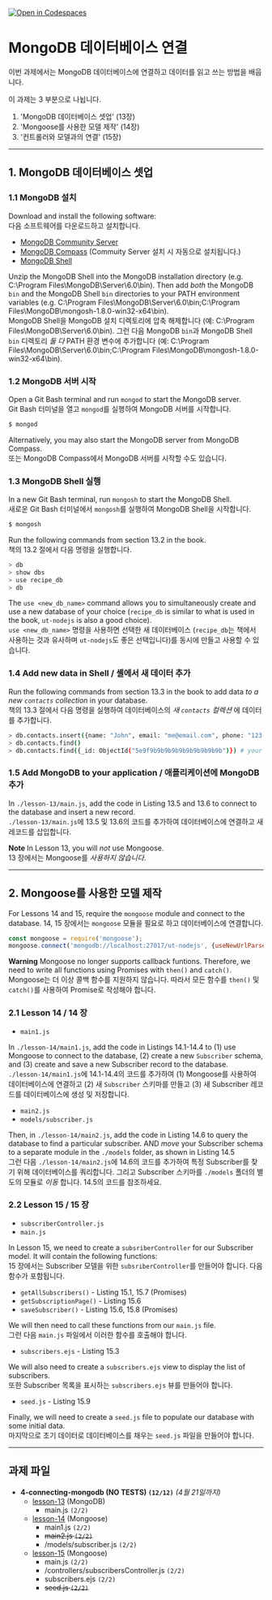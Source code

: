 [![Open in Codespaces](https://classroom.github.com/assets/launch-codespace-7f7980b617ed060a017424585567c406b6ee15c891e84e1186181d67ecf80aa0.svg)](https://classroom.github.com/open-in-codespaces?assignment_repo_id=15006505)
# MongoDB 데이터베이스 연결

이번 과제에서는 MongoDB 데이터베이스에 연결하고 데이터를 읽고 쓰는 방법을 배웁니다.

이 과제는 3 부분으로 나뉩니다.

1. 'MongoDB 데이터베이스 셋업' (13장)
2. 'Mongoose를 사용한 모델 제작' (14장)
3. '컨트롤러와 모델과의 연결' (15장)

---

## 1. MongoDB 데이터베이스 셋업

### 1.1 MongoDB 설치

Download and install the following software:<br>
다음 소프트웨어를 다운로드하고 설치합니다.

- [MongoDB Community Server](https://www.mongodb.com/download-center/community)
- [MongoDB Compass](https://www.mongodb.com/download-center/compass) (Commuity Server 설치 시 자동으로 설치됩니다.)
- [MongoDB Shell](https://www.mongodb.com/try/download/shell)

Unzip the MongoDB Shell into the MongoDB installation directory (e.g. C:\Program Files\MongoDB\Server\6.0\bin). Then add _both_ the MongoDB `bin` and the MongoDB Shell `bin` directories to your PATH environment variables (e.g. C:\Program Files\MongoDB\Server\6.0\bin;C:\Program Files\MongoDB\mongosh-1.8.0-win32-x64\bin).<br>
MongoDB Shell을 MongoDB 설치 디렉토리에 압축 해제합니다 (예: C:\Program Files\MongoDB\Server\6.0\bin). 그런 다음 MongoDB `bin`과 MongoDB Shell `bin` 디렉토리 _둘 다_ PATH 환경 변수에 추가합니다 (예: C:\Program Files\MongoDB\Server\6.0\bin;C:\Program Files\MongoDB\mongosh-1.8.0-win32-x64\bin).

### 1.2 MongoDB 서버 시작

Open a Git Bash terminal and run `mongod` to start the MongoDB server.<br>
Git Bash 터미널을 열고 `mongod`를 실행하여 MongoDB 서버를 시작합니다.

```bash
$ mongod
```

Alternatively, you may also start the MongoDB server from MongoDB Compass.<br>
또는 MongoDB Compass에서 MongoDB 서버를 시작할 수도 있습니다.

### 1.3 MongoDB Shell 실행

In a new Git Bash terminal, run `mongosh` to start the MongoDB Shell.<br>
새로운 Git Bash 터미널에서 `mongosh`를 실행하여 MongoDB Shell을 시작합니다.

```bash
$ mongosh
```

Run the following commands from section 13.2 in the book.<br>
책의 13.2 절에서 다음 명령을 실행합니다.

```bash
> db
> show dbs
> use recipe_db
> db
```

The `use <new_db_name>` command allows you to simultaneously create and use a new database of your choice (`recipe_db` is similar to what is used in the book, `ut-nodejs` is also a good choice).<br>
`use <new_db_name>` 명령을 사용하면 선택한 새 데이터베이스 (`recipe_db`는 책에서 사용하는 것과 유사하며 `ut-nodejs`도 좋은 선택입니다)를 동시에 만들고 사용할 수 있습니다.

### 1.4 Add new data in Shell / 셸에서 새 데이터 추가

Run the following commands from section 13.3 in the book to add data _to a new `contacts` collection_ in your database.<br>
책의 13.3 절에서 다음 명령을 실행하여 데이터베이스의 _새 `contacts` 컬렉션_ 에 데이터를 추가합니다.

```bash
> db.contacts.insert({name: "John", email: "me@email.com", phone: "123-456-7890"})
> db.contacts.find()
> db.contacts.find({_id: ObjectId("5e9f9b9b9b9b9b9b9b9b9b9b")}) # your ObjectId
```

### 1.5 Add MongoDB to your application / 애플리케이션에 MongoDB 추가

In `./lesson-13/main.js`, add the code in Listing 13.5 and 13.6 to connect to the database and insert a new record.<br>
`./lesson-13/main.js`에 13.5 및 13.6의 코드를 추가하여 데이터베이스에 연결하고 새 레코드를 삽입합니다.

**Note**
In Lesson 13, you will _not_ use Mongoose.<br>
13 장에서는 Mongoose를 _사용하지 않습니다_.

---

## 2. Mongoose를 사용한 모델 제작

For Lessons 14 and 15, require the `mongoose` module and connect to the database.
14, 15 장에서는 `mongoose` 모듈을 필요로 하고 데이터베이스에 연결합니다.

```js
const mongoose = require('mongoose');
mongoose.connect('mongodb://localhost:27017/ut-nodejs', {useNewUrlParser: true});
```

**Warning**
Mongoose no longer supports callback funtions. Therefore, we need to write all functions using Promises with `then()` and `catch()`.<br>
Mongoose는 더 이상 콜백 함수를 지원하지 않습니다. 따라서 모든 함수를 `then()` 및 `catch()`를 사용하여 Promise로 작성해야 합니다.

### 2.1 Lesson 14 / 14 장

- `main1.js`

In `./lesson-14/main1.js`, add the code in Listings 14.1-14.4 to (1) use Mongoose to connect to the database, (2) create a new `Subscriber` schema, and (3) create and save a new Subscriber record to the database.<br>
`./lesson-14/main1.js`에 14.1-14.4의 코드를 추가하여 (1) Mongoose를 사용하여 데이터베이스에 연결하고 (2) 새 `Subscriber` 스키마를 만들고 (3) 새 Subscriber 레코드를 데이터베이스에 생성 및 저장합니다.

- `main2.js`
- `models/subscriber.js`

Then, in `./lesson-14/main2.js`, add the code in Listing 14.6 to query the database to find a particular subscriber. AND _move_ your Subscriber schema to a separate module in the `./models` folder, as shown in Listing 14.5<br>
그런 다음 `./lesson-14/main2.js`에 14.6의 코드를 추가하여 특정 Subscriber를 찾기 위해 데이터베이스를 쿼리합니다. 그리고 Subscriber 스키마를 `./models` 폴더의 별도의 모듈로 _이동_ 합니다. 14.5의 코드를 참조하세요.

### 2.2 Lesson 15 / 15 장

- `subscriberController.js`
- `main.js`

In Lesson 15, we need to create a `subsriberController` for our Subscriber model. It will contain the following functions:<br>
15 장에서는 Subscriber 모델을 위한 `subsriberController`를 만들어야 합니다. 다음 함수가 포함됩니다.

- `getAllSubscribers()` - Listing 15.1, 15.7 (Promises)
- `getSubscriptionPage()` - Listing 15.6
- `saveSubscriber()` - Listing 15.6, 15.8 (Promises)

We will then need to call these functions from our `main.js` file.<br>
그런 다음 `main.js` 파일에서 이러한 함수를 호출해야 합니다.

- `subscribers.ejs` - Listing 15.3

We will also need to create a `subscribers.ejs` view to display the list of subscribers.<br>
또한 Subscriber 목록을 표시하는 `subscribers.ejs` 뷰를 만들어야 합니다.

- `seed.js` - Listing 15.9

Finally, we will need to create a `seed.js` file to populate our database with some initial data.<br>
마지막으로 초기 데이터로 데이터베이스를 채우는 `seed.js` 파일을 만들어야 합니다.

---

## 과제 파일

- **4-connecting-mongodb (NO TESTS) `(12/12)`** _(4월 21일까지)_
  - [lesson-13](./lesson-13) (MongoDB)
    - main.js `(2/2)`
  - [lesson-14](./lesson-14) (Mongoose)
    - main1.js `(2/2)`
    - <del>main2.js `(2/2)`</del>
    - /models/subscriber.js `(2/2)`
  - [lesson-15](./lesson-15) (Mongoose)
    - main.js `(2/2)`
    - /controllers/subscribersController.js `(2/2)`
    - subscribers.ejs `(2/2)`
    - <del>seed.js `(2/2)`</del>
